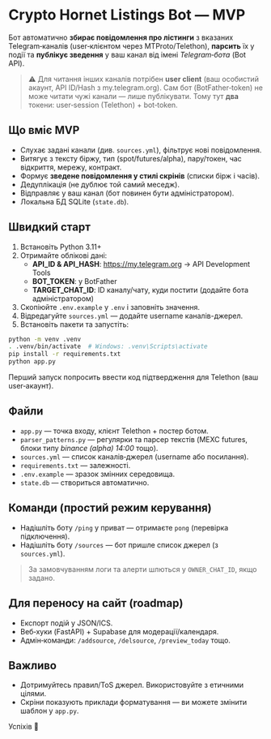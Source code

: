 # Crypto Hornet Listings Bot — MVP

Бот автоматично **збирає повідомлення про лістинги** з вказаних Telegram‑каналів (user‑клієнтом через MTProto/Telethon), **парсить** їх у події та **публікує зведення** у ваш канал від імені *Telegram‑бота* (Bot API).

> ⚠️ Для читання інших каналів потрібен **user client** (ваш особистий акаунт, API ID/Hash з my.telegram.org). Сам бот (BotFather‑token) не може читати чужі канали — лише публікувати. Тому тут **два** токени: user‑session (Telethon) + bot‑token.

## Що вміє MVP
- Слухає задані канали (див. `sources.yml`), фільтрує нові повідомлення.
- Витягує з тексту біржу, тип (spot/futures/alpha), пару/токен, час відкриття, мережу, контракт.
- Формує **зведене повідомлення у стилі скрінів** (списки бірж і часів).
- Дедуплікація (не дублює той самий меседж).
- Відправляє у ваш канал (бот повинен бути адміністратором).
- Локальна БД SQLite (`state.db`).

## Швидкий старт
1) Встановіть Python 3.11+  
2) Отримайте облікові дані:
   - **API_ID & API_HASH**: https://my.telegram.org → API Development Tools
   - **BOT_TOKEN**: у BotFather
   - **TARGET_CHAT_ID**: ID каналу/чату, куди постити (додайте бота адміністратором)
3) Скопіюйте `.env.example` у `.env` і заповніть значення.
4) Відредагуйте `sources.yml` — додайте username каналів-джерел.
5) Встановіть пакети та запустіть:
```bash
python -m venv .venv
. .venv/bin/activate  # Windows: .venv\Scripts\activate
pip install -r requirements.txt
python app.py
```
Перший запуск попросить ввести код підтвердження для Telethon (ваш user‑акаунт).

## Файли
- `app.py` — точка входу, клієнт Telethon + постер ботом.
- `parser_patterns.py` — регулярки та парсер текстів (MEXC futures, блоки типу *binance (alpha) 14:00* тощо).
- `sources.yml` — список каналів‑джерел (username або посилання).
- `requirements.txt` — залежності.
- `.env.example` — зразок змінних середовища.
- `state.db` — створиться автоматично.

## Команди (простий режим керування)
- Надішліть боту `/ping` у приват — отримаєте `pong` (перевірка підключення).
- Надішліть боту `/sources` — бот пришле список джерел (з `sources.yml`).

> За замовчуванням логи та алерти шлються у `OWNER_CHAT_ID`, якщо задано.

## Для переносу на сайт (roadmap)
- Експорт подій у JSON/ICS.
- Веб‑хуки (FastAPI) + Supabase для модерації/календаря.
- Адмін‑команди: `/addsource`, `/delsource`, `/preview_today` тощо.

## Важливо
- Дотримуйтесь правил/ToS джерел. Використовуйте з етичними цілями.
- Скріни показують приклади форматування — ви можете змінити шаблон у `app.py`.

Успіхів 🐝
